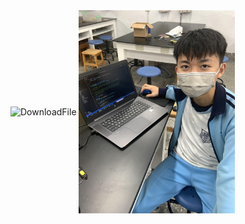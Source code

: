 <img src="https://github.com/LeoOuO/2023Mecanum_Car/blob/33778ca3376cf3a70d299cb5052653e98b409263/Pictures/Leo.svg" width = "250" height = "325" alt="DownloadFile" align=center />
<img src="https://github.com/LeoOuO/2023Mecanum_Car/blob/33778ca3376cf3a70d299cb5052653e98b409263/Pictures/Leo.jpg" width = "250" height = "325" alt="DownloadFile" align=center />


